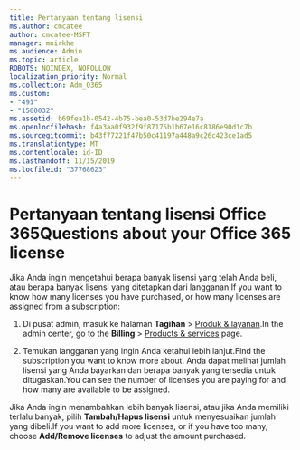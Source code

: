 ```yaml
---
title: Pertanyaan tentang lisensi
ms.author: cmcatee
author: cmcatee-MSFT
manager: mnirkhe
ms.audience: Admin
ms.topic: article
ROBOTS: NOINDEX, NOFOLLOW
localization_priority: Normal
ms.collection: Adm_O365
ms.custom:
- "491"
- "1500032"
ms.assetid: b69fea1b-0542-4b75-bea0-53d7be294e7a
ms.openlocfilehash: f4a3aa0f932f9f87175b1b67e16c8186e90d1c7b
ms.sourcegitcommit: b43f77221f47b50c41197a448a9c26c423ce1ad5
ms.translationtype: MT
ms.contentlocale: id-ID
ms.lasthandoff: 11/15/2019
ms.locfileid: "37768623"
---
```

# <a name="questions-about-your-office-365-license"></a><span data-ttu-id="f74fe-102">Pertanyaan tentang lisensi Office 365</span><span class="sxs-lookup"><span data-stu-id="f74fe-102">Questions about your Office 365 license</span></span>

<span data-ttu-id="f74fe-103">Jika Anda ingin mengetahui berapa banyak lisensi yang telah Anda beli, atau berapa banyak lisensi yang ditetapkan dari langganan:</span><span class="sxs-lookup"><span data-stu-id="f74fe-103">If you want to know how many licenses you have purchased, or how many licenses are assigned from a subscription:</span></span>
  
1. <span data-ttu-id="f74fe-104">Di pusat admin, masuk ke halaman **Tagihan** \> [Produk & layanan](https://go.microsoft.com/fwlink/p/?linkid=842054).</span><span class="sxs-lookup"><span data-stu-id="f74fe-104">In the admin center, go to the **Billing** \> [Products & services](https://go.microsoft.com/fwlink/p/?linkid=842054) page.</span></span>

2. <span data-ttu-id="f74fe-105">Temukan langganan yang ingin Anda ketahui lebih lanjut.</span><span class="sxs-lookup"><span data-stu-id="f74fe-105">Find the subscription you want to know more about.</span></span> <span data-ttu-id="f74fe-106">Anda dapat melihat jumlah lisensi yang Anda bayarkan dan berapa banyak yang tersedia untuk ditugaskan.</span><span class="sxs-lookup"><span data-stu-id="f74fe-106">You can see the number of licenses you are paying for and how many are available to be assigned.</span></span>

<span data-ttu-id="f74fe-107">Jika Anda ingin menambahkan lebih banyak lisensi, atau jika Anda memiliki terlalu banyak, pilih **Tambah/Hapus lisensi** untuk menyesuaikan jumlah yang dibeli.</span><span class="sxs-lookup"><span data-stu-id="f74fe-107">If you want to add more licenses, or if you have too many, choose **Add/Remove licenses** to adjust the amount purchased.</span></span>
